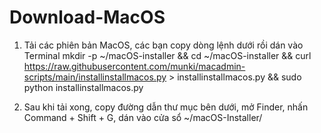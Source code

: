 # Download-MacOS


1. Tải các phiên bản MacOS, các bạn copy dòng lệnh dưới rồi dán vào Terminal
mkdir -p ~/macOS-installer &amp;&amp; cd ~/macOS-installer &amp;&amp; curl https://raw.githubusercontent.com/munki/macadmin-scripts/main/installinstallmacos.py > installinstallmacos.py &amp;&amp; sudo python installinstallmacos.py

2. Sau khi tải xong, copy đường dẫn thư mục bên dưới, mở Finder, nhấn Command + Shift + G, dán vào cửa sổ
~/macOS-Installer/
